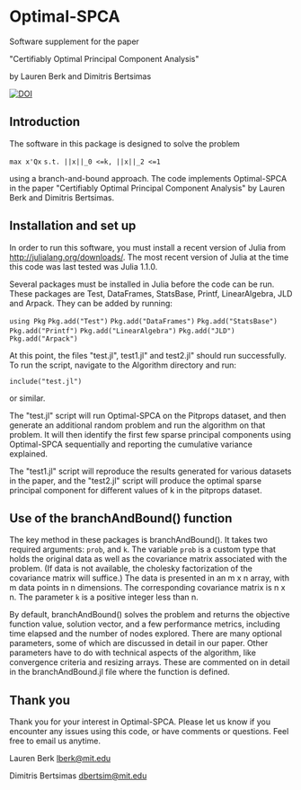 # Optimal-SPCA

Software supplement for the paper

"Certifiably Optimal Principal Component Analysis"

by Lauren Berk and Dimitris Bertsimas

[![DOI](https://zenodo.org/badge/160833968.svg)](https://zenodo.org/badge/latestdoi/160833968)


## Introduction

The software in this package is designed to solve the problem

`max x'Qx`
`s.t. ||x||_0 <=k, ||x||_2 <=1`

using a branch-and-bound approach.  The code implements Optimal-SPCA in the paper "Certifiably Optimal Principal Component Analysis"  by Lauren Berk and Dimitris Bertsimas.


## Installation and set up

In order to run this software, you must install a recent version of Julia from http://julialang.org/downloads/.  The most recent version of Julia at the time this code was last tested was Julia 1.1.0.

Several packages must be installed in Julia before the code can be run.  These packages are Test, DataFrames, StatsBase, Printf, LinearAlgebra, JLD and Arpack.  They can be added by running:

`using Pkg`
`Pkg.add("Test")`
`Pkg.add("DataFrames")`
`Pkg.add("StatsBase")`
`Pkg.add("Printf")`
`Pkg.add("LinearAlgebra")`
`Pkg.add("JLD")`
`Pkg.add("Arpack")`

At this point, the files "test.jl", test1.jl" and test2.jl" should run successfully.  To run the script, navigate to the Algorithm directory and run:

`include("test.jl")`

or similar.

 The "test.jl" script will run Optimal-SPCA on the Pitprops dataset, and then generate an additional random problem and run the algorithm on that problem.  It will then identify the first few sparse principal components using Optimal-SPCA sequentially and reporting the cumulative variance explained. 
 
 The "test1.jl" script will reproduce the results generated for various datasets in the paper, and the "test2.jl" script will produce the optimal sparse principal component for different values of k in the pitprops dataset.

## Use of the branchAndBound() function

The key method in these packages is branchAndBound().  It takes two required  arguments: `prob`, and `k`.  The variable `prob` is a custom type that holds the original data as well as the covariance matrix associated with the problem.  (If data is not available, the cholesky factorization of the covariance matrix will suffice.)  The data is presented in an m x n array, with m  data points in n dimensions.  The corresponding covariance matrix is n x n.  The parameter `k` is a positive integer less than n.

By default, branchAndBound() solves the problem and returns the objective function value, solution vector, and  a few performance metrics, including time elapsed and the number of nodes explored. There are many optional parameters, some of which are discussed in detail in our paper. Other parameters have to do with technical aspects of the algorithm, like convergence criteria and resizing arrays.  These are commented on in  detail in the branchAndBound.jl file where the function is defined.


## Thank you

Thank you for your interest in Optimal-SPCA. Please let us know if you encounter any  issues using this code, or have comments or questions.  Feel free to email us anytime.

Lauren Berk
lberk@mit.edu

Dimitris Bertsimas
dbertsim@mit.edu
